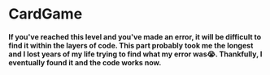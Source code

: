 # CardGame
#### If you've reached this level and you've made an error, it will be difficult to find it within the layers of code. This part probably took me the longest and I lost years of my life trying to find what my error was😭. Thankfully, I eventually found it and the code works now.
